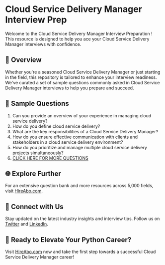 # Cloud Service Delivery Manager Interview Prep

Welcome to the Cloud Service Delivery Manager Interview Preparation ! This resource is designed to help you ace your Cloud Service Delivery Manager interviews with confidence.

## 🚀 Overview

Whether you're a seasoned Cloud Service Delivery Manager or just starting in the field, this repository is tailored to enhance your interview readiness. We've curated a set of sample questions commonly asked in Cloud Service Delivery Manager interviews to help you prepare and succeed.

## 📝 Sample Questions

1. Can you provide an overview of your experience in managing cloud service delivery?
2. How do you define cloud service delivery?
3. What are the key responsibilities of a Cloud Service Delivery Manager?
4. How do you ensure effective communication with clients and stakeholders in a cloud service delivery environment?
5. How do you prioritize and manage multiple cloud service delivery projects simultaneously?
6. [CLICK HERE FOR MORE QUESTIONS](https://hireabo.com/job/0_4_12/Cloud%20Service%20Delivery%20Manager)

## 🌐 Explore Further

For an extensive question bank and more resources across 5,000 fields, visit [HireAbo.com](https://www.hireabo.com).

## 📱 Connect with Us

Stay updated on the latest industry insights and interview tips. Follow us on [Twitter](https://twitter.com/hireabo) and [LinkedIn](https://www.linkedin.com/in/hire-abo-3609972a8/).

## 🚀 Ready to Elevate Your Python Career?

Visit [HireAbo.com](https://www.hireabo.com) now and take the first step towards a successful Cloud Service Delivery Manager career!